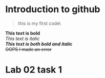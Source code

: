 # Introduction to github

> this is my first code\

**This text is bold**\
*This text is italic*\
***This text is both bold and italic***\
~~OOPS I made an error~~
# Lab 02 task 1
